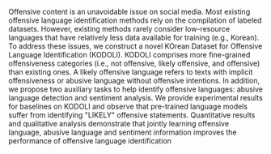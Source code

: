 Offensive content is an unavoidable issue on
social media. Most existing offensive language
identification methods rely on the compilation
of labeled datasets. However, existing methods rarely consider low-resource languages that
have relatively less data available for training
(e.g., Korean). To address these issues, we construct a novel KOrean Dataset for Offensive
Language Identification (KODOLI). KODOLI
comprises more fine-grained offensiveness categories (i.e., not offensive, likely offensive, and
offensive) than existing ones. A likely offensive language refers to texts with implicit offensiveness or abusive language without offensive intentions. In addition, we propose two
auxiliary tasks to help identify offensive languages: abusive language detection and sentiment analysis. We provide experimental results for baselines on KODOLI and observe that
pre-trained language models suffer from identifying "LIKELY" offensive statements. Quantitative results and qualitative analysis demonstrate that jointly learning offensive language,
abusive language and sentiment information improves the performance of offensive language
identification
